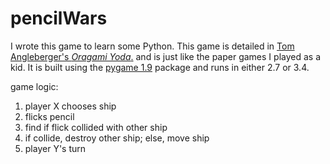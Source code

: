 # pencilWars
I wrote this game to learn some Python. This game is detailed in [Tom Angleberger's _Oragami Yoda_.](http://origamiyoda.com/) and is just like the paper games I played as a kid. It is built using the [pygame 1.9](http://www.pygame.org/) package and runs in either 2.7 or 3.4.

game logic:  
1. player X chooses ship  
2. flicks pencil  
3. find if flick collided with other ship  
4. if collide, destroy other ship; else, move ship  
5. player Y's turn  
